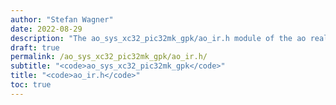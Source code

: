 ```yaml
---
author: "Stefan Wagner"
date: 2022-08-29
description: "The ao_sys_xc32_pic32mk_gpk/ao_ir.h module of the ao real-time operating system."
draft: true
permalink: /ao_sys_xc32_pic32mk_gpk/ao_ir.h/ 
subtitle: "<code>ao_sys_xc32_pic32mk_gpk</code>"
title: "<code>ao_ir.h</code>"
toc: true
---
```


